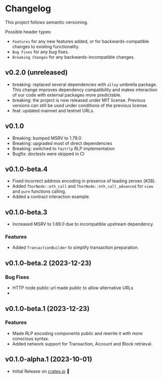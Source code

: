 # Changelog

This project follows semantic versioning.

Possible header types:

- `Features` for any new features added, or for backwards-compatible
  changes to existing functionality.
- `Bug Fixes` for any bug fixes.
- `Breaking Changes` for any backwards-incompatible changes.

## v0.2.0 (unreleased)
* breaking: replaced several dependencies with `alloy` umbrella package. This change
  improves dependency compatibility and makes interaction of our code with external packages
  more predictable.
* breaking: the project is now released under MIT license. Previous versions can
  still be used under conditions of the previous license.
* feat: updated mainnet and testnet URLs.

## v0.1.0
- Breaking: bumped MSRV to 1.78.0
- Breaking: upgraded most of direct dependencies
- Breaking: switched to `fastrlp` RLP implementation
- Bugfix: doctests were skipped in CI

## v0.1.0-beta.4
- Fixed incorrect address encoding in presence of leading zeroes (#28).
- Added `ThorNode::eth_call` and `ThorNode::eth_call_advanced` for `view` and `pure` functions calling.
- Added a contract interaction example.

## v0.1.0-beta.3
- Increased MSRV to 1.69.0 due to incompatible upstream dependency.

### Features
- Added `TransactionBuilder` to simplify transaction preparation.

## v0.1.0-beta.2 (2023-12-23)

### Bug Fixes
- HTTP node public url made public to allow alternative URLs
-
## v0.1.0-beta.1 (2023-12-23)

### Features
- Made RLP encoding components public and rewrite it with more conscious syntax.
- Added network support for Transaction, Account and Block retrieval.

## v0.1.0-alpha.1 (2023-10-01)

- Initial Release on [crates.io] :tada:

[crates.io]: https://crates.io/crates/thor-devkit
